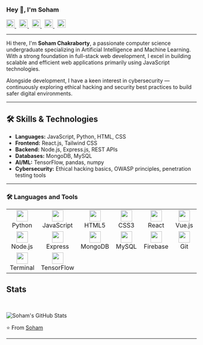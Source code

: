 ### Hey 👋, I'm Soham

<p align="left">
  <a href="mailto:soham99y@gmail.com" target="_blank">
    <img src="https://cdn.jsdelivr.net/gh/devicons/devicon/icons/google/google-original.svg" width="22" alt="Gmail" />
  </a>
  &nbsp;
  <a href="https://twitter.com/soham99y" target="_blank">
    <img src="https://cdn-icons-png.flaticon.com/512/733/733579.png" width="22" alt="Twitter" />
  </a>
  &nbsp;
  <a href="https://t.me/Dark0998" target="_blank">
    <img src="https://cdn-icons-png.flaticon.com/512/2111/2111646.png" width="22" alt="Telegram" />
  </a>
  &nbsp;
  <a href="https://discord.com/users/soham990" target="_blank">
    <img src="https://cdn-icons-png.flaticon.com/512/3670/3670157.png" width="22" alt="Discord" />
  </a>
  &nbsp;
  <a href="https://sohamchakraborty.pages.dev" target="_blank">
    <img src="https://img.icons8.com/color/48/domain.png" width="22" alt="Website" />
  </a>
</p>

---

Hi there, I'm **Soham Chakraborty**, a passionate computer science undergraduate specializing in Artificial Intelligence and Machine Learning. With a strong foundation in full-stack web development, I excel in building scalable and efficient web applications primarily using JavaScript technologies.

Alongside development, I have a keen interest in cybersecurity — continuously exploring ethical hacking and security best practices to build safer digital environments.

---

## 🛠 Skills & Technologies

- **Languages:** JavaScript, Python, HTML, CSS  
- **Frontend:** React.js, Tailwind CSS  
- **Backend:** Node.js, Express.js, REST APIs  
- **Databases:** MongoDB, MySQL  
- **AI/ML:** TensorFlow, pandas, numpy  
- **Cybersecurity:** Ethical hacking basics, OWASP principles, penetration testing tools  

---

### 🛠️ Languages and Tools

<table>
  <tr>
    <td align="center" width="110">
      <img src="https://cdn.jsdelivr.net/gh/devicons/devicon/icons/python/python-original.svg" width="30"/><br/>Python
    </td>
    <td align="center" width="110">
      <img src="https://cdn.jsdelivr.net/gh/devicons/devicon/icons/javascript/javascript-original.svg" width="30"/><br/>JavaScript
    </td>
    <td align="center" width="110">
      <img src="https://cdn.jsdelivr.net/gh/devicons/devicon/icons/html5/html5-original.svg" width="30"/><br/>HTML5
    </td>
    <td align="center" width="110">
      <img src="https://cdn.jsdelivr.net/gh/devicons/devicon/icons/css3/css3-original.svg" width="30"/><br/>CSS3
    </td>
    <td align="center" width="110">
      <img src="https://cdn.jsdelivr.net/gh/devicons/devicon/icons/react/react-original.svg" width="30"/><br/>React
    </td>
    <td align="center" width="110">
      <img src="https://cdn.jsdelivr.net/gh/devicons/devicon/icons/vuejs/vuejs-original.svg" width="30"/><br/>Vue.js
    </td>
  </tr>
  <tr>
    <td align="center" width="110">
      <img src="https://cdn.jsdelivr.net/gh/devicons/devicon/icons/nodejs/nodejs-original.svg" width="30"/><br/>Node.js
    </td>
    <td align="center" width="110">
      <img src="https://cdn.jsdelivr.net/gh/devicons/devicon/icons/express/express-original.svg" width="30"/><br/>Express
    </td>
    <td align="center" width="110">
      <img src="https://cdn.jsdelivr.net/gh/devicons/devicon/icons/mongodb/mongodb-original.svg" width="30"/><br/>MongoDB
    </td>
    <td align="center" width="110">
      <img src="https://cdn.jsdelivr.net/gh/devicons/devicon/icons/mysql/mysql-original.svg" width="30"/><br/>MySQL
    </td>
    <td align="center" width="110">
      <img src="https://cdn.jsdelivr.net/gh/devicons/devicon/icons/firebase/firebase-plain.svg" width="30"/><br/>Firebase
    </td>
    <td align="center" width="110">
      <img src="https://cdn.jsdelivr.net/gh/devicons/devicon/icons/git/git-original.svg" width="30"/><br/>Git
    </td>
  </tr>
  <tr>
    <td align="center" width="110">
      <img src="https://cdn.jsdelivr.net/gh/devicons/devicon/icons/bash/bash-original.svg" width="30"/><br/>Terminal
    </td>
    <td align="center" width="110">
      <img src="https://cdn.jsdelivr.net/gh/devicons/devicon/icons/tensorflow/tensorflow-original.svg" width="30"/><br/>TensorFlow
    </td>
  </tr>
</table>

## Stats
<br/>

![Soham's GitHub Stats](https://github-readme-stats.vercel.app/api?username=soham-999&show_icons=true&hide_border=true)

⭐️ From [Soham](https://github.com/soham-999)

---
